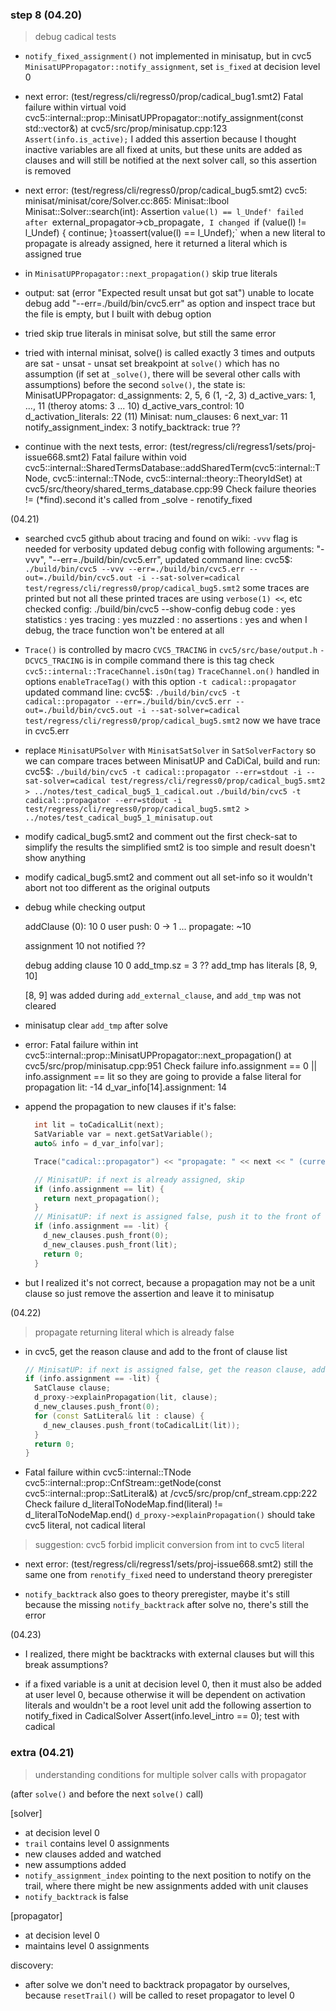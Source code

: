### step 8 (04.20)

> debug cadical tests

- `notify_fixed_assignment()` not implemented in minisatup, but in cvc5 `MinisatUPPropagator::notify_assignment`, set `is_fixed` at decision level 0

- next error: (test/regress/cli/regress0/prop/cadical_bug1.smt2)
    Fatal failure within virtual void cvc5::internal::prop::MinisatUPPropagator::notify_assignment(const std::vector<int>&) at cvc5/src/prop/minisatup.cpp:123  `Assert(info.is_active);`
  I added this assertion because I thought inactive variables are all fixed at units, but these units are added as clauses and will still be notified at the next solver call, so this assertion is removed

- next error: (test/regress/cli/regress0/prop/cadical_bug5.smt2)
    cvc5: minisat/minisat/core/Solver.cc:865: Minisat::lbool Minisat::Solver::search(int): Assertion `value(l) == l_Undef' failed
  after `external_propagator->cb_propagate`, I changed `if (value(l) != l_Undef) { continue; }` to `assert(value(l) == l_Undef);` when a new literal to propagate is already assigned, here it returned a literal which is assigned true

- in `MinisatUPPropagator::next_propagation()` skip true literals

- output:
    sat
    (error "Expected result unsat but got sat")
  unable to locate debug
  add "--err=./build/bin/cvc5.err" as option and inspect trace
  but the file is empty, but I built with debug option

- tried skip true literals in minisat solve, but still the same error

- tried with internal minisat, solve() is called exactly 3 times and outputs are sat - unsat - unsat
  set breakpoint at `solve()` which has no assumption (if set at `_solve()`, there will be several other calls with assumptions)
  before the second `solve()`, the state is:
  MinisatUPPropagator:
    d_assignments: 2, 5, 6 (1, -2, 3)
    d_active_vars: 1, ..., 11 (theroy atoms: 3 ... 10)
    d_active_vars_control: 10
    d_activation_literals: 22 (11)
  Minisat:
    num_clauses: 6
    next_var: 11
    notify_assignment_index: 3
    notify_backtrack: true ??

- continue with the next tests, error: (test/regress/cli/regress1/sets/proj-issue668.smt2)
    Fatal failure within void cvc5::internal::SharedTermsDatabase::addSharedTerm(cvc5::internal::TNode, cvc5::internal::TNode, cvc5::internal::theory::TheoryIdSet) at cvc5/src/theory/shared_terms_database.cpp:99   Check failure   theories != (*find).second
  it's called from _solve - renotify_fixed

(04.21)

- searched cvc5 github about tracing and found on wiki:
  `-vvv` flag is needed for verbosity
  updated debug config with following arguments:
    "-vvv",
    "--err=./build/bin/cvc5.err",
  updated command line:
  cvc5$:
  `./build/bin/cvc5 --vvv --err=./build/bin/cvc5.err --out=./build/bin/cvc5.out -i --sat-solver=cadical test/regress/cli/regress0/prop/cadical_bug5.smt2`
  some traces are printed but not all
  these printed traces are using `verbose(1) <<`, etc
  checked config:
  ./build/bin/cvc5 --show-config
    debug code    : yes
    statistics    : yes
    tracing       : yes
    muzzled       : no
    assertions    : yes
  and when I debug, the trace function won't be entered at all

- `Trace()` is controlled by macro `CVC5_TRACING` in `cvc5/src/base/output.h`
  `-DCVC5_TRACING` is in compile command
  there is this tag check `cvc5::internal::TraceChannel.isOn(tag)`
  `TraceChannel.on()` handled in options `enableTraceTag()`
  with this option
  `-t cadical::propagator`
  updated command line:
  cvc5$:
  `./build/bin/cvc5 -t cadical::propagator --err=./build/bin/cvc5.err --out=./build/bin/cvc5.out -i --sat-solver=cadical test/regress/cli/regress0/prop/cadical_bug5.smt2`
  now we have trace in cvc5.err

- replace `MinisatUPSolver` with `MinisatSatSolver` in `SatSolverFactory` so we can compare traces between MinisatUP and CaDiCal, build and run:
  cvc5$:
  `./build/bin/cvc5 -t cadical::propagator --err=stdout -i --sat-solver=cadical test/regress/cli/regress0/prop/cadical_bug5.smt2 > ../notes/test_cadical_bug5_1_cadical.out`
  `./build/bin/cvc5 -t cadical::propagator --err=stdout -i test/regress/cli/regress0/prop/cadical_bug5.smt2 > ../notes/test_cadical_bug5_1_minisatup.out`

- modify cadical_bug5.smt2 and comment out the first check-sat to simplify the results
  the simplified smt2 is too simple and result doesn't show anything

- modify cadical_bug5.smt2 and comment out all set-info so it wouldn't abort
  not too different as the original outputs

- debug while checking output

  addClause (0): 10 0
  user push: 0 -> 1
  ...
  propagate: ~10

  assignment 10 not notified ??

  debug adding clause 10 0
  add_tmp.sz = 3 ??
  add_tmp has literals [8, 9, 10]

  [8, 9] was added during `add_external_clause`, and `add_tmp` was not cleared

- minisatup clear `add_tmp` after solve

- error:
    Fatal failure within int cvc5::internal::prop::MinisatUPPropagator::next_propagation() at cvc5/src/prop/minisatup.cpp:951  Check failure  info.assignment == 0 || info.assignment == lit
  so they are going to provide a false literal for propagation
    lit: -14
    d_var_info[14].assignment: 14

- append the propagation to new clauses if it's false:
  ```c++
    int lit = toCadicalLit(next);
    SatVariable var = next.getSatVariable();
    auto& info = d_var_info[var];

    Trace("cadical::propagator") << "propagate: " << next << " (current assignment: " << info.assignment << ")" << std::endl;

    // MinisatUP: if next is already assigned, skip
    if (info.assignment == lit) {
      return next_propagation();
    }
    // MinisatUP: if next is assigned false, push it to the front of d_new_clauses and return 0
    if (info.assignment == -lit) {
      d_new_clauses.push_front(0);
      d_new_clauses.push_front(lit);
      return 0;
    }
  ```

- but I realized it's not correct, because a propagation may not be a unit clause
  so just remove the assertion and leave it to minisatup

(04.22)

> propagate returning literal which is already false

- in cvc5, get the reason clause and add to the front of clause list
  ```c++
  // MinisatUP: if next is assigned false, get the reason clause, add it to the front of d_new_clauses, and return 0
  if (info.assignment == -lit) {
    SatClause clause;
    d_proxy->explainPropagation(lit, clause);
    d_new_clauses.push_front(0);
    for (const SatLiteral& lit : clause) {
      d_new_clauses.push_front(toCadicalLit(lit));
    }
    return 0;
  }
  ```

- Fatal failure within cvc5::internal::TNode cvc5::internal::prop::CnfStream::getNode(const cvc5::internal::prop::SatLiteral&) at /cvc5/src/prop/cnf_stream.cpp:222  Check failure  d_literalToNodeMap.find(literal) != d_literalToNodeMap.end()
  `d_proxy->explainPropagation()` should take cvc5 literal, not cadical literal
> suggestion: cvc5 forbid implicit conversion from int to cvc5 literal

- next error: (test/regress/cli/regress1/sets/proj-issue668.smt2)
  still the same one from `renotify_fixed`
  need to understand theory preregister

- `notify_backtrack` also goes to theory preregister, maybe it's still because the missing `notify_backtrack` after solve
  no, there's still the error

(04.23)

- I realized, there might be backtracks with external clauses but will this break assumptions?

- if a fixed variable is a unit at decision level 0, then it must also be added at user level 0, because otherwise it will be dependent on activation literals and wouldn't be a root level unit
  add the following assertion to notify_fixed in CadicalSolver
    Assert(info.level_intro == 0);
  test with cadical

### extra (04.21)

> understanding conditions for multiple solver calls with propagator

(after `solve()` and before the next `solve()` call)

[solver]
- at decision level 0
- `trail` contains level 0 assignments
- new clauses added and watched
- new assumptions added
- `notify_assignment_index` pointing to the next position to notify on the trail, where there might be new assignments added with unit clauses
- `notify_backtrack` is false

[propagator]
- at decision level 0
- maintains level 0 assignments

discovery:
- after solve we don't need to backtrack propagator by ourselves, because `resetTrail()` will be called to reset propagator to level 0
